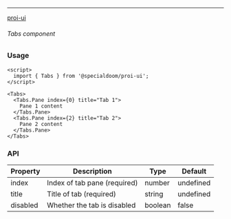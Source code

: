 ---

[proi-ui](https://github.com/specialdoom/proi-ui)

###### Tabs component

### Usage

```sveltehtml
<script>
  import { Tabs } from '@specialdoom/proi-ui';
</script>

<Tabs>
  <Tabs.Pane index={0} title="Tab 1">
    Pane 1 content
  </Tabs.Pane>
  <Tabs.Pane index={2} title="Tab 2">
    Pane 2 content
  </Tabs.Pane>
</Tabs>
```

### API

| Property | Description                  | Type    | Default   |
| -------- | ---------------------------- | ------- | --------- |
| index    | Index of tab pane (required) | number  | undefined |
| title    | Title of tab (required)      | string  | undefined |
| disabled | Whether the tab is disabled  | boolean | false     |
